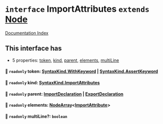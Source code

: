 # `interface` ImportAttributes `extends` [Node](../interface.Node/README.md)

[Documentation Index](../README.md)

## This interface has

- 5 properties:
[token](#-readonly-token-syntaxkindwithkeyword--syntaxkindassertkeyword),
[kind](#-readonly-kind-syntaxkindimportattributes),
[parent](#-readonly-parent-importdeclaration--exportdeclaration),
[elements](#-readonly-elements-nodearrayimportattribute),
[multiLine](#-readonly-multiline-boolean)


#### 📄 `readonly` token: [SyntaxKind.WithKeyword](../enum.SyntaxKind/README.md#withkeyword--118) | [SyntaxKind.AssertKeyword](../enum.SyntaxKind/README.md#assertkeyword--132)



#### 📄 `readonly` kind: [SyntaxKind.ImportAttributes](../enum.SyntaxKind/README.md#importattributes--300)



#### 📄 `readonly` parent: [ImportDeclaration](../interface.ImportDeclaration/README.md) | [ExportDeclaration](../interface.ExportDeclaration/README.md)



#### 📄 `readonly` elements: [NodeArray](../interface.NodeArray/README.md)\<[ImportAttribute](../interface.ImportAttribute/README.md)>



#### 📄 `readonly` multiLine?: `boolean`



